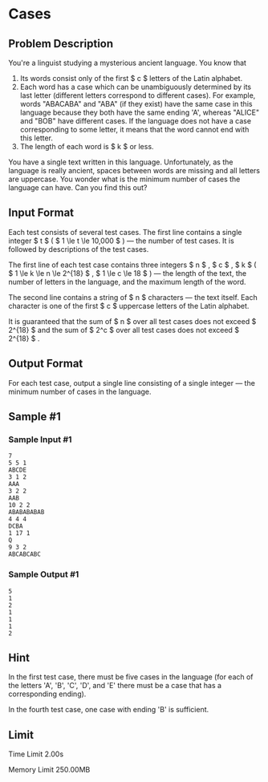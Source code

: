 # Cases

## Problem Description

You're a linguist studying a mysterious ancient language. You know that

1. Its words consist only of the first $ c $ letters of the Latin alphabet.
2. Each word has a case which can be unambiguously determined by its last letter (different letters correspond to different cases). For example, words "ABACABA" and "ABA" (if they exist) have the same case in this language because they both have the same ending 'A', whereas "ALICE" and "BOB" have different cases. If the language does not have a case corresponding to some letter, it means that the word cannot end with this letter.
3. The length of each word is $ k $ or less.

You have a single text written in this language. Unfortunately, as the language is really ancient, spaces between words are missing and all letters are uppercase. You wonder what is the minimum number of cases the language can have. Can you find this out?

## Input Format

Each test consists of several test cases. The first line contains a single integer $ t $ ( $ 1 \le t \le 10\,000 $ ) — the number of test cases. It is followed by descriptions of the test cases.

The first line of each test case contains three integers $ n $ , $ c $ , $ k $ ( $ 1 \le k \le n \le 2^{18} $ , $ 1 \le c \le 18 $ ) — the length of the text, the number of letters in the language, and the maximum length of the word.

The second line contains a string of $ n $ characters — the text itself. Each character is one of the first $ c $ uppercase letters of the Latin alphabet.

It is guaranteed that the sum of $ n $ over all test cases does not exceed $ 2^{18} $ and the sum of $ 2^c $ over all test cases does not exceed $ 2^{18} $ .

## Output Format

For each test case, output a single line consisting of a single integer — the minimum number of cases in the language.

## Sample #1

### Sample Input #1

```
7
5 5 1
ABCDE
3 1 2
AAA
3 2 2
AAB
10 2 2
ABABABABAB
4 4 4
DCBA
1 17 1
Q
9 3 2
ABCABCABC
```

### Sample Output #1

```
5
1
2
1
1
1
2
```

## Hint

In the first test case, there must be five cases in the language (for each of the letters 'A', 'B', 'C', 'D', and 'E' there must be a case that has a corresponding ending).

In the fourth test case, one case with ending 'B' is sufficient.

## Limit



Time Limit
2.00s

Memory Limit
250.00MB